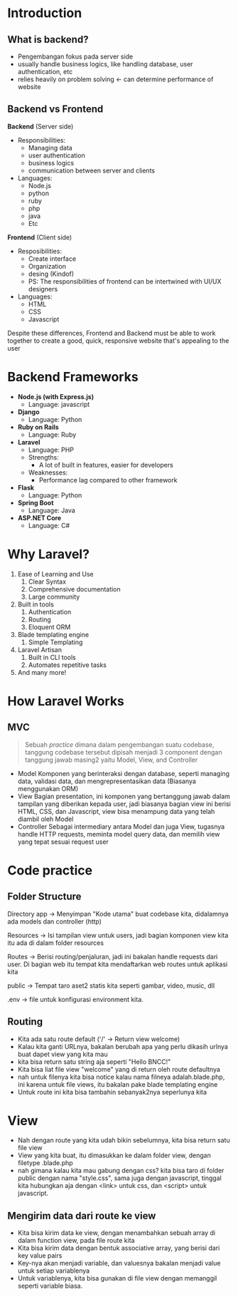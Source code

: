 # Introduction

## What is backend?
- Pengembangan fokus pada server side
- usually handle business logics, like handling database, user authentication, etc
- relies heavily on problem solving <- can determine performance of website

## Backend vs Frontend

**Backend** (Server side)
- Responsibilities:
	- Managing data
	- user authentication
	- business logics
	- communication between server and clients
- Languages:
	- Node.js
	- python
	- ruby
	- php
	- java
	- Etc

**Frontend** (Client side)
- Resposibilities:
	- Create interface
	- Organization
	- desing (Kindof)
	- PS: The responsibilities of frontend can be intertwined with UI/UX designers
- Languages:
	- HTML
	- CSS
	- Javascript


Despite these differences, Frontend and Backend must be able to work together to create a good, quick, responsive website that's appealing to the user


# Backend Frameworks

- **Node.js (with Express.js)**
	- Language: javascript
- **Django**
	- Language: Python
- **Ruby on Rails**
	- Language: Ruby
- **Laravel**
	- Language: PHP
	- Strengths:
		- A lot of built in features, easier for developers
	- Weaknesses:
		- Performance lag compared to other framework
- **Flask**
	- Language: Python
- **Spring Boot**
	- Language: Java
- **ASP.NET Core**
	- Language: C#

# Why Laravel?

1. Ease of Learning and Use
	1. Clear Syntax
	2. Comprehensive documentation
	3. Large community
2. Built in tools
	1. Authentication
	2. Routing
	3. Eloquent ORM
3. Blade templating engine
	1. Simple Templating
4. Laravel Artisan
	1. Built in CLI tools
	2. Automates repetitive tasks
5. And many more!


# How Laravel Works

## MVC

> Sebuah *practice* dimana dalam pengembangan suatu codebase, tanggung codebase tersebut dipisah menjadi 3 component dengan tanggung jawab masing2 yaitu Model, View, and Controller


- Model
	Komponen yang berinteraksi dengan database, seperti managing data, validasi data, dan mengrepresentasikan data (Biasanya menggunakan ORM)
- View
	Bagian presentation, ini komponen yang bertanggung jawab dalam tampilan yang diberikan kepada user, jadi biasanya bagian view ini berisi HTML, CSS, dan Javascript, view bisa menampung data yang telah diambil oleh Model
- Controller
	Sebagai intermediary antara Model dan juga View, tugasnya handle HTTP requests, meminta model query data, dan memilih view yang tepat sesuai request user


# Code practice

## Folder Structure

Directory app -> Menyimpan "Kode utama" buat codebase kita, didalamnya ada models dan controller (http)

Resources -> Isi tampilan view untuk users, jadi bagian komponen view kita itu ada di dalam folder resources

Routes -> Berisi routing/penjaluran, jadi ini bakalan handle requests dari user. Di bagian web itu tempat kita mendaftarkan web routes untuk aplikasi kita

public -> Tempat taro aset2 statis kita seperti gambar, video, music, dll

.env -> file untuk konfigurasi environment kita.


## Routing

- Kita ada satu route default ('/' -> Return view welcome)
- Kalau kita ganti URLnya, bakalan berubah apa yang perlu dikasih urlnya buat dapet view yang kita mau
- kita bisa return satu string aja seperti "Hello BNCC!"
- Kita bisa liat file view "welcome" yang di return oleh route defaultnya
- nah untuk filenya kita bisa notice kalau nama filneya adalah.blade.php, ini karena untuk file views, itu bakalan pake blade templating engine
- Untuk route ini kita bisa tambahin sebanyak2nya seperlunya kita

# View

- Nah dengan route yang kita udah bikin sebelumnya, kita bisa return satu file view
- View yang kita buat, itu dimasukkan ke dalam folder view, dengan filetype .blade.php
- nah gimana kalau kita mau gabung dengan css? kita bisa taro di folder public dengan nama "style.css", sama juga dengan javascript, tinggal kita hubungkan aja dengan \<link> untuk css, dan \<script> untuk javascript.


## Mengirim data dari route ke view

- Kita bisa kirim data ke view, dengan menambahkan sebuah array di dalam function view, pada file route kita
- Kita bisa kirim data dengan bentuk associative array, yang berisi dari key value pairs
- Key-nya akan menjadi variable, dan valuesnya bakalan menjadi value untuk setiap variablenya
- Untuk variablenya, kita bisa gunakan di file view dengan memanggil seperti variable biasa.